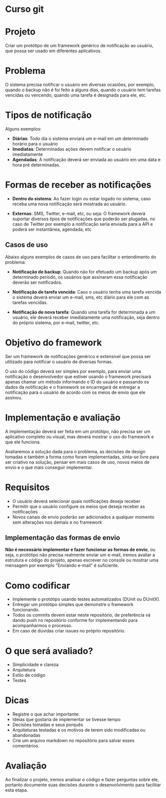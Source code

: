 ﻿# Curso git



# Projeto

Criar um protótipo de um framework genérico de notificação ao usuário, que possa ser usado em diferentes aplicativos.

# Problema

O sistema precisa notificar o usuário em diversas ocasiões, por exemplo, quando o backup não é foi feito a alguns dias, quando o usuário tem tarefas vencidas ou vencendo, quando uma tarefa é designada para ele, etc.

# Tipos de notificação

Alguns exemplos:

- **Diárias**: Todo dia o sistema enviará um e-mail em um determinado horário para o usuário
- **Imediatas**: Determinadas ações devem notificar o usuário imediatamente
- **Agendadas**: A notificação deverá ser enviada ao usuário em uma data e hora pré determinadas.

# Formas de receber as notificações

- **Dentro do sistema**: Ao fazer login ou estar logado no sistema, caso receba uma nova notificação será mostrada ao usuário.

- **Externas**: SMS, Twitter, e-mail, etc, ou seja: O framework deverá suportar diversos tipos de notificações que poderão ser plugadas, no caso de Twitter por exemplo a notificação seria enviada para a API e poderá ser instantânea, agendada, etc

## Casos de uso

Abaixo alguns exemplos de casos de uso para facilitar o entendimento do problema:

- **Notificação de backup**: Quando não for efetuado um backup após um determinado período, os usuários que assinaram essa notificação deverão ser notificados.

- **Notificação de tarefa vencida**: Caso o usuário tenha uma tarefa vencida o sistema deverá enviar um e-mail, sms, etc  diário para ele com as tarefas vencidas.

- **Notificação de nova tarefa**: Quando uma tarefa for determinada a um usuário, ele deverá receber imediatamente uma notificação, seja dentro do próprio sistema, por e-mail, twitter, etc.

# Objetivo do framework

Ser um framework de notificações genérico e extensível que possa ser utilizado para notificar o usuário de diversas formas.

O uso do código deverá ser simples por exemplo, para enviar uma notificação o desenvolvedor que estiver usando o framework precisará apenas chamar um método informando o ID do usuário e passando os dados da notificação e o framework se encarregará de entregar a notificação para o usuário de acordo com os meios de envio que ele assinou.

# Implementação e avaliação

A implementação deverá ser feita em um protótipo, não precisa ser um aplicativo completo ou visual, mas deverá mostrar o uso do framework e que ele funciona.

Avaliaremos a solução dada para o problema, as decisões de design tomadas e também a forma como foram implementadas, sinta-se livre para ser criativo na solução, pensar em mais casos de uso, novos meios de envio e o que mais conseguir implementar.

# Requisitos

- O usuário deverá selecionar quais notificações deseja receber
- Permitir que o usuário configure os meios que deseja receber as notificações
- Novos canais de envio poderão ser adicionados a qualquer momento sem alterações nos demais e no framework

## Implementação das formas de envio

**Não é necessário implementar e fazer funcionar as formas de envio**, ou seja, o protótipo não precisa realmente enviar um e-mail, iremos avaliar a estrutura e código do projeto, apenas escrever no console ou mostrar uma mensagem por exemplo "Enviando e-mail" é suficiente.

# Como codificar

- Implemente o protótipo usando testes automatizados (DUnit ou DUnitX).
- Entregar um protótipo simples que demonstre o framework funcionando.
- Todos os commits devem estar neste repositório, de preferência vá dando push no repositório conforme for implementando para acompanharmos o processo.
- Em caso de dúvidas criar issues no próprio repositório.

# O que será avaliado?

- Simplicidade e clareza
- Arquitetura
- Estilo de código
- Testes

# Dicas

- Registre o que achar importante:
- Ideias que gostaria de implementar se tivesse tempo
- Decisões tomadas e seus porquês
- Arquiteturas testadas e os motivos de terem sido modificadas ou abandonadas
- Crie um arquivo markdown no repositório para salvar esses comentários.

# Avaliação 

Ao finalizar o projeto, iremos analisar o código e fazer perguntas sobre ele, portanto documente suas decisões durante o desenvolvimento para facilitar esta etapa.

